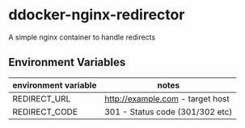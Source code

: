 # ddocker-nginx-redirector

A simple nginx container to handle redirects

## Environment Variables

| environment variable | notes                                  |
|----------------------|----------------------------------------|
| REDIRECT_URL         | http://example.com  - target host|
| REDIRECT_CODE        | 301 - Status code (301/302 etc)                              |
